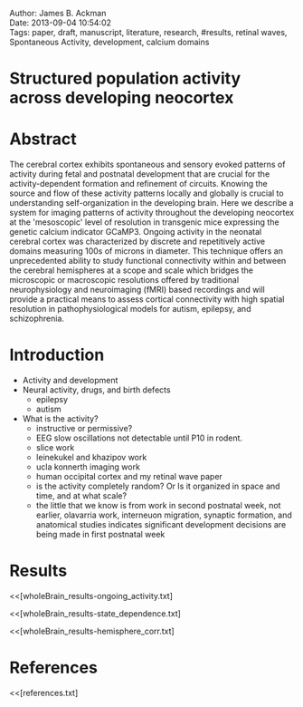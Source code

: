 Author: James B. Ackman  
Date: 2013-09-04 10:54:02  
Tags: paper, draft, manuscript, literature, research, #results, retinal waves, Spontaneous Activity, development, calcium domains  

# Structured population activity across developing neocortex  

# Abstract  

The cerebral cortex exhibits spontaneous and sensory evoked patterns of activity during fetal and postnatal development that are crucial for the activity-dependent formation and refinement of circuits. Knowing the source and flow of these activity patterns locally and globally is crucial to understanding self-organization in the developing brain. Here we describe a system for imaging patterns of activity throughout the developing neocortex at the 'mesoscopic' level of resolution in transgenic mice expressing the genetic calcium indicator GCaMP3. Ongoing activity in the neonatal cerebral cortex was characterized by discrete and repetitively active domains measuring 100s of microns in diameter. This technique offers an unprecedented ability to study functional connectivity within and between the cerebral hemispheres at a scope and scale which bridges the microscopic or macroscopic resolutions offered by traditional neurophysiology and neuroimaging (fMRI) based recordings and will provide a practical means to assess cortical connectivity with high spatial resolution in pathophysiological models for autism, epilepsy, and schizophrenia.



# Introduction  

- Activity and development
- Neural activity, drugs, and birth defects
	- epilepsy
	- autism
- What is the activity?
     - instructive or permissive?
     - EEG slow oscillations not detectable until P10 in rodent.
     - slice work
     - leinekukel and khazipov work
     - ucla konnerth imaging work
     - human occipital cortex and my retinal wave paper
     - is the activity completely random? Or Is it organized in space and time, and at what scale?
     - the little that we know is from work in second postnatal week, not earlier, olavarria work, interneuon migration, synaptic formation, and anatomical studies indicates significant development decisions are being made in first postnatal week

# Results

<<[wholeBrain_results-ongoing_activity.txt]

<<[wholeBrain_results-state_dependence.txt]

<<[wholeBrain_results-hemisphere_corr.txt]


# References

<<[references.txt]

